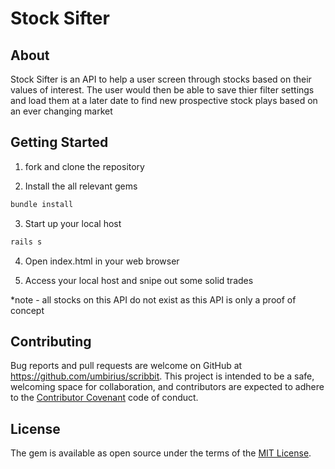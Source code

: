 # Stock Sifter

## About

Stock Sifter is an API to help a user screen through stocks based on their values of interest. The user would then be able to save thier filter settings and load them at a later date to find new prospective stock plays based on an ever changing market

## Getting Started

1. fork and clone the repository

2. Install the all relevant gems 
```ruby 
bundle install
```
3. Start up your local host 
```ruby 
rails s 
``` 
4. Open index.html in your web browser

5. Access your local host and snipe out some solid trades

*note - all stocks on this API do not exist as this API is only a proof of concept

## Contributing

Bug reports and pull requests are welcome on GitHub at https://github.com/umbirius/scribbit. This project is intended to be a safe, welcoming space for collaboration, and contributors are expected to adhere to the [Contributor Covenant](http://contributor-covenant.org) code of conduct.

## License

The gem is available as open source under the terms of the [MIT License](https://opensource.org/licenses/MIT).